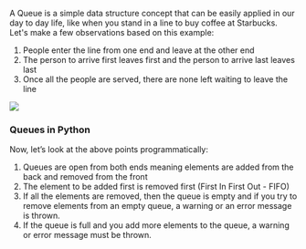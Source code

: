 <!--title={Queues}-->

<!--badges={Algorithms:20}-->

<!--concepts{Queue General}-->

A Queue is a simple data structure concept that can be easily applied in our day to day life, like when you stand in a line to buy coffee at Starbucks. Let's make a few observations based on this example:

1. People enter the line from one end and leave at the other end
2. The person to arrive first leaves first and the person to arrive last leaves last
3. Once all the people are served, there are none left waiting to leave the line

![](C:\Users\ugoch\Downloads\Queue.png)



### Queues in Python

Now, let’s look at the above points programmatically:

1. Queues are open from both ends meaning elements are added from the back and removed from the front
2. The element to be added first is removed first (First In First Out - FIFO)
3. If all the elements are removed, then the queue is empty and if you try to remove elements from an empty queue, a warning or an error message is thrown.
4. If the queue is full and you add more elements to the queue, a warning or error message must be thrown.

